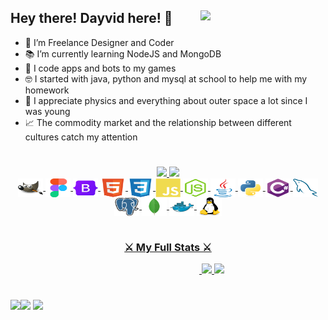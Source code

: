 ## Hey there! Dayvid here! 👋 <img align="right" src="https://user-images.githubusercontent.com/77745454/153294700-39b68079-4c4f-4129-a115-ec65be6b4a25.png" width="200" />


- 🎨 I’m Freelance Designer and Coder
- 📚 I’m currently learning NodeJS and MongoDB
- 🤖 I code apps and bots to my games
- 🤓 I started with java, python and mysql at school to help me with my homework
- 🔬 I appreciate physics and everything about outer space a lot since I was young
- 📈 The commodity market and the relationship between different cultures catch my attention

#

 <div align="center">
 <a href="#">
  <img height="170em" src="https://github-readme-stats.vercel.app/api?username=Dayvid-san&show_icons=true&theme=algolia&include_all_commits=true&count_private=true"/>
  <img height="170em" src="https://github-readme-stats.vercel.app/api/top-langs/?username=Dayvid-san&layout=compact&langs_count=9&theme=algolia"/><br>
</div> 

<div align="center">

 <img align="center" alt="Gimp" height="30" width="40" src="https://raw.githubusercontent.com/devicons/devicon/master/icons/gimp/gimp-original.svg">
  <img align="center" alt="Figma" height="30" width="40" src="https://raw.githubusercontent.com/devicons/devicon/master/icons/figma/figma-original.svg">
 <img align="center" alt="Bootstrap" height="30" width="40" src="https://raw.githubusercontent.com/devicons/devicon/master/icons/bootstrap/bootstrap-original.svg">
  <img align="center" alt="HTML" height="30" width="40" src="https://raw.githubusercontent.com/devicons/devicon/master/icons/html5/html5-original.svg">
  <img align="center" alt="CSS" height="30" width="40" src="https://raw.githubusercontent.com/devicons/devicon/master/icons/css3/css3-original.svg">
 <img align="center" alt="Js" height="30" width="40" src="https://raw.githubusercontent.com/devicons/devicon/master/icons/javascript/javascript-plain.svg">
 <img align="center" alt="NodeJs" height="30" width="40" src="https://raw.githubusercontent.com/devicons/devicon/master/icons/nodejs/nodejs-plain.svg">
 <img align="center" alt="Java" height="30" width="40" src="https://raw.githubusercontent.com/devicons/devicon/master/icons/java/java-original.svg">
  <img align="center" alt="Python" height="30" width="40" src="https://raw.githubusercontent.com/devicons/devicon/master/icons/python/python-original.svg">
 <img align="center" alt="C#" height="30" width="40" src="https://raw.githubusercontent.com/devicons/devicon/master/icons/csharp/csharp-original.svg">
 <img align="center" alt="MySQL" height="30" width="40" src="https://raw.githubusercontent.com/devicons/devicon/master/icons/mysql/mysql-original.svg">
 <img align="center" alt="Postgres" height="30" width="40" src="https://raw.githubusercontent.com/devicons/devicon/master/icons/postgresql/postgresql-original.svg">
 <img align="center" alt="Mongo" height="30" width="40" src="https://raw.githubusercontent.com/devicons/devicon/master/icons/mongodb/mongodb-original.svg">
  <img align="center" alt="Docker" height="30" width="40" src="https://raw.githubusercontent.com/devicons/devicon/master/icons/docker/docker-original.svg">
 <img align="center" alt="Linux" height="30" width="40" src="https://raw.githubusercontent.com/devicons/devicon/master/icons/linux/linux-original.svg">
</div>
<br>

<h3 align="center" >⚔️ My Full Stats ⚔️</h3>

<div align="center" style="display: inline_block">
 <img align="Escudo_Familia_Santana"  width="140" />


<img src="https://github-readme-streak-stats.herokuapp.com/?user=Dayvid-san&theme=algolia">
 <img align="Escudo_Familia_Santana" src="https://user-images.githubusercontent.com/77745454/153318783-aa0d4001-6955-4848-90f9-ca5e3e66214c.png" width="140" />
</div>


#
<a href="https://www.linkedin.com/in/dayvid-santana-jr/" target="_blank"><img src="https://img.shields.io/badge/-LinkedIn-%230077B5?style=for-the-badge&logo=linkedin&logoColor=white"></a><a href = "mailto:dayvid.coder@gmail.com" target="_blank"><img src="https://img.shields.io/badge/-Gmail-%23333?style=for-the-badge&logo=gmail&logoColor=white" ></a>
<a href="https://www.instagram.com/dayvid_jr_/" target="_blank"><img src="https://img.shields.io/badge/-Instagram-%23E4405F?style=for-the-badge&logo=instagram&logoColor=white" ></a>
 
